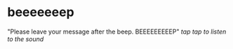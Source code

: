 # beeeeeeep
"Please leave your message after the beep. BEEEEEEEEEP" *tap tap to listen to the sound*
